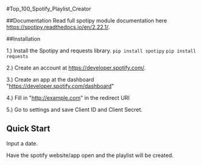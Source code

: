 #Top_100_Spotify_Playlist_Creator

##Documentation
Read full spotipy module documentation here https://spotipy.readthedocs.io/en/2.22.1/.

##Installation

1.) Install the Spotipy and requests library.
`pip install spotipy`
`pip install requests`

2.) Create an account at https://developer.spotify.com/.

3.) Create an app at the dashboard "https://developer.spotify.com/dashboard"

4.) Fill in "http://example.com" in the redirect URI

5.) Go to settings and save Client ID and Client Secret.


## Quick Start
Input a date.


Have the spotify website/app open and the playlist will be created.